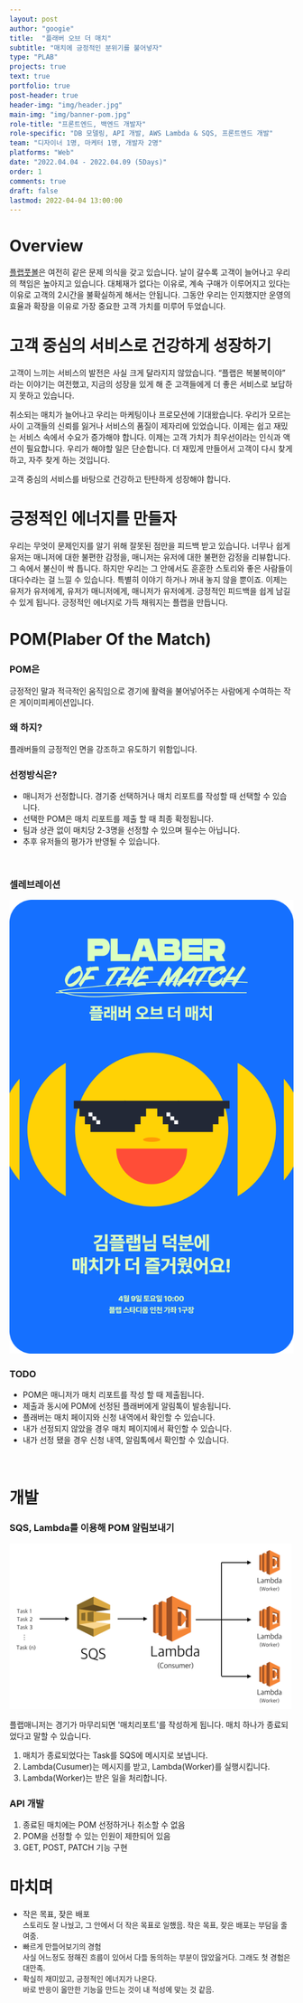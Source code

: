 ```yaml
---
layout: post
author: "googie"
title:  "플래버 오브 더 매치"
subtitle: "매치에 긍정적인 분위기를 불어넣자"
type: "PLAB"
projects: true
text: true
portfolio: true
post-header: true
header-img: "img/header.jpg"
main-img: "img/banner-pom.jpg"
role-title: "프론트엔드, 백엔드 개발자"
role-specific: "DB 모델링, API 개발, AWS Lambda & SQS, 프론트엔드 개발"
team: "디자이너 1명, 마케터 1명, 개발자 2명"
platforms: "Web"
date: "2022.04.04 - 2022.04.09 (5Days)"
order: 1
comments: true
draft: false
lastmod: 2022-04-04 13:00:00
---
```

# Overview

[플랩풋볼](https://www.plabfootball.com)은 여전히 같은 문제 의식을 갖고 있습니다. 날이 갈수록 고객이 늘어나고 우리의 책임은 높아지고 있습니다. 대체재가 없다는 이유로, 계속 구매가 이루어지고 있다는 이유로 고객의 2시간을 불확실하게 해서는 안됩니다. 그동안 우리는 인지했지만 운영의 효율과 확장을 이유로 가장 중요한 고객 가치를 미루어 두었습니다.

# 고객 중심의 서비스로 건강하게 성장하기

고객이 느끼는 서비스의 발전은 사실 크게 달라지지 않았습니다. “플랩은 복불복이야” 라는 이야기는 여전했고, 지금의 성장을 있게 해 준 고객들에게 더 좋은 서비스로 보답하지 못하고 있습니다.

취소되는 매치가 늘어나고 우리는 마케팅이나 프로모션에 기대왔습니다. 우리가 모르는 사이 고객들의 신뢰를 잃거나 서비스의 품질이 제자리에 있었습니다. 이제는 쉽고 재밌는 서비스 속에서 수요가 증가해야 합니다. 이제는 고객 가치가 최우선이라는 인식과 액션이 필요합니다. 우리가 해야할 일은 단순합니다. 더 재밌게 만들어서 고객이 다시 찾게 하고, 자주 찾게 하는 것입니다.

고객 중심의 서비스를 바탕으로 건강하고 탄탄하게 성장해야 합니다.


# 긍정적인 에너지를 만들자

우리는 무엇이 문제인지를 알기 위해 잘못된 점만을 피드백 받고 있습니다. 너무나 쉽게 유저는 매니저에 대한 불편한 감정을, 매니저는 유저에 대한 불편한 감정을 리뷰합니다. 그 속에서 불신이 싹 틉니다. 하지만 우리는 그 안에서도 훈훈한 스토리와 좋은 사람들이 대다수라는 걸 느낄 수 있습니다. 특별히 이야기 하거나 꺼내 놓지 않을 뿐이죠. 이제는 유저가 유저에게, 유저가 매니저에게, 매니저가 유저에게. 긍정적인 피드백을 쉽게 남길 수 있게 됩니다. 긍정적인 에너지로 가득 채워지는 플랩을 만듭니다.


# POM(Plaber Of the Match)

### POM은

긍정적인 말과 적극적인 움직임으로 경기에 활력을 불어넣어주는 사람에게 수여하는 작은 게이미피케이션입니다.
<br>

### 왜 하지?

플래버들의 긍정적인 면을 강조하고 유도하기 위함입니다.
<br>

<!-- ### 선정기준은?

![POM의 흔한 습성](img/pom_guide.png)
<br> -->

### 선정방식은?

- 매니저가 선정합니다. 경기중 선택하거나 매치 리포트를 작성할 때 선택할 수 있습니다.
- 선택한 POM은 매치 리포트를 제출 할 때 최종 확정됩니다.
- 팀과 상관 없이 매치당 2-3명을 선정할 수 있으며 필수는 아닙니다.
- 추후 유저들의 평가가 반영될 수 있습니다.
<br>

### 셀레브레이션

![POM 셀레브레이션](img/match_v4.png)
<br>

### TODO

- POM은 매니저가 매치 리포트를 작성 할 때 제출됩니다.
- 제출과 동시에 POM에 선정된 플래버에게 알림톡이 발송됩니다.
- 플래버는 매치 페이지와 신청 내역에서 확인할 수 있습니다.
- 내가 선정되지 않았을 경우 매치 페이지에서 확인할 수 있습니다.
- 내가 선정 됐을 경우 신청 내역, 알림톡에서 확인할 수 있습니다.
<br>

# 개발

### SQS, Lambda를 이용해 POM 알림보내기

![SQS, Lambda](img/lambda-flow.png)

플랩매니저는 경기가 마무리되면 '매치리포트'를 작성하게 됩니다. 매치 하나가 종료되었다고 말할 수 있습니다.

1. 매치가 종료되었다는 Task를 SQS에 메시지로 보냅니다.
2. Lambda(Cusumer)는 메시지를 받고, Lambda(Worker)를 실행시킵니다.
3. Lambda(Worker)는 받은 일을 처리합니다.


### API 개발

1. 종료된 매치에는 POM 선정하거나 취소할 수 없음
2. POM을 선정할 수 있는 인원이 제한되어 있음
2. GET, POST, PATCH 기능 구현


# 마치며

- 작은 목표, 잦은 배포
	<br><font size="2">스토리도 잘 나눴고, 그 안에서 더 작은 목표로 일했음. 작은 목표, 잦은 배포는 부담을 줄여줌.
- 빠르게 만들어보기의 경험
	<br><font size="2">사실 어느정도 정해진 흐름이 있어서 다들 동의하는 부분이 많았을거다. 그래도 첫 경험은 대만족.
- 확실히 재미있고, 긍정적인 에너지가 나온다.
	<br><font size="2">바로 반응이 올만한 기능을 만드는 것이 내 적성에 맞는 것 같음.
